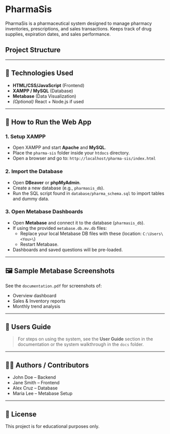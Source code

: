 # PharmaSis

PharmaSis is a pharmaceutical system designed to manage pharmacy inventories, prescriptions, and sales transactions. Keeps track of drug supplies, expiration dates, and sales performance.

## Project Structure

---

## 🧪 Technologies Used

- **HTML/CSS/JavaScript** (Frontend)
- **XAMPP / MySQL** (Database)
- **Metabase** (Data Visualization)
- *(Optional)* React + Node.js if used

---

## 🚀 How to Run the Web App

### 1. **Setup XAMPP**

- Open XAMPP and start **Apache** and **MySQL**.
- Place the `pharma-sis` folder inside your `htdocs` directory.
- Open a browser and go to: `http://localhost/pharma-sis/index.html`

### 2. **Import the Database**

- Open **DBeaver** or **phpMyAdmin**.
- Create a new database (e.g., `pharmasis_db`).
- Run the SQL script found in `database/pharma_schema.sql` to import tables and dummy data.

### 3. **Open Metabase Dashboards**

- Open **Metabase** and connect it to the database (`pharmasis_db`).
- If using the provided `metabase.db.mv.db` files:
  - Replace your local Metabase DB files with these (location: `C:\Users\<You>\`)
  - Restart Metabase.
- Dashboards and saved questions will be pre-loaded.

---

## 🖼️ Sample Metabase Screenshots

See the `documentation.pdf` for screenshots of:
- Overview dashboard
- Sales & Inventory reports
- Monthly trend analysis

---

## 👤 Users Guide

> For steps on using the system, see the **User Guide** section in the documentation or the system walkthrough in the `docs` folder.

---

## 👨‍💻 Authors / Contributors

- John Doe – Backend
- Jane Smith – Frontend
- Alex Cruz – Database
- Maria Lee – Metabase Setup

---

## 📄 License

This project is for educational purposes only.
